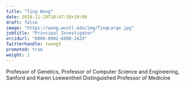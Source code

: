 ```yaml
---
title: "Ting Wang"
date: 2018-11-19T10:47:58+10:00
draft: false
image: "https://wang.wustl.edu/img/TingLarge.jpg"
jobtitle: "Principal Investigator"
orcidurl: "0000-0002-6800-242X"
Twitterhandle: twang5
promoted: true
weight: 1
---
```


Professor of Genetics, 
Professor of Computer Science and Engineering,
Sanford and Karen Loewentheil Distinguished Professor of Medicine
